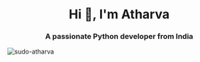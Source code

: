 <body>
<h1 align="center">Hi 👋, I'm Atharva</h1>
<h3 align="center">A passionate Python developer from India</h3>  
<p><img align="center" src="https://github-readme-streak-stats.herokuapp.com/?user=sudo-atharva&" alt="sudo-atharva"/></p>    
  
<!--START_SECTION:waka--><!--END_SECTION:waka-->
